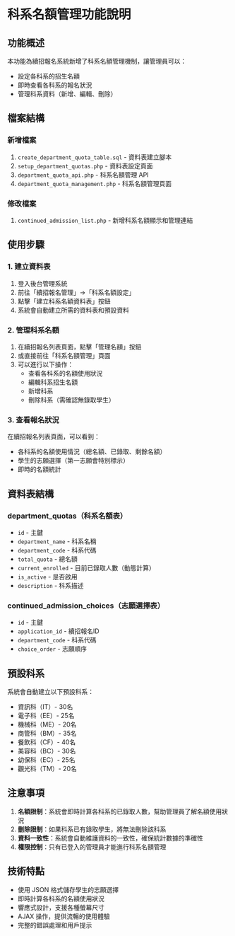 # 科系名額管理功能說明

## 功能概述

本功能為續招報名系統新增了科系名額管理機制，讓管理員可以：
- 設定各科系的招生名額
- 即時查看各科系的報名狀況
- 管理科系資料（新增、編輯、刪除）

## 檔案結構

### 新增檔案
1. `create_department_quota_table.sql` - 資料表建立腳本
2. `setup_department_quotas.php` - 資料表設定頁面
3. `department_quota_api.php` - 科系名額管理 API
4. `department_quota_management.php` - 科系名額管理頁面

### 修改檔案
1. `continued_admission_list.php` - 新增科系名額顯示和管理連結

## 使用步驟

### 1. 建立資料表
1. 登入後台管理系統
2. 前往「續招報名管理」→「科系名額設定」
3. 點擊「建立科系名額資料表」按鈕
4. 系統會自動建立所需的資料表和預設資料

### 2. 管理科系名額
1. 在續招報名列表頁面，點擊「管理名額」按鈕
2. 或直接前往「科系名額管理」頁面
3. 可以進行以下操作：
   - 查看各科系的名額使用狀況
   - 編輯科系招生名額
   - 新增科系
   - 刪除科系（需確認無錄取學生）

### 3. 查看報名狀況
在續招報名列表頁面，可以看到：
- 各科系的名額使用情況（總名額、已錄取、剩餘名額）
- 學生的志願選擇（第一志願會特別標示）
- 即時的名額統計

## 資料表結構

### department_quotas（科系名額表）
- `id` - 主鍵
- `department_name` - 科系名稱
- `department_code` - 科系代碼
- `total_quota` - 總名額
- `current_enrolled` - 目前已錄取人數（動態計算）
- `is_active` - 是否啟用
- `description` - 科系描述

### continued_admission_choices（志願選擇表）
- `id` - 主鍵
- `application_id` - 續招報名ID
- `department_code` - 科系代碼
- `choice_order` - 志願順序

## 預設科系

系統會自動建立以下預設科系：
- 資訊科（IT）- 30名
- 電子科（EE）- 25名
- 機械科（ME）- 20名
- 商管科（BM）- 35名
- 餐飲科（CF）- 40名
- 美容科（BC）- 30名
- 幼保科（EC）- 25名
- 觀光科（TM）- 20名

## 注意事項

1. **名額限制**：系統會即時計算各科系的已錄取人數，幫助管理員了解名額使用狀況
2. **刪除限制**：如果科系已有錄取學生，將無法刪除該科系
3. **資料一致性**：系統會自動維護資料的一致性，確保統計數據的準確性
4. **權限控制**：只有已登入的管理員才能進行科系名額管理

## 技術特點

- 使用 JSON 格式儲存學生的志願選擇
- 即時計算各科系的名額使用狀況
- 響應式設計，支援各種螢幕尺寸
- AJAX 操作，提供流暢的使用體驗
- 完整的錯誤處理和用戶提示
